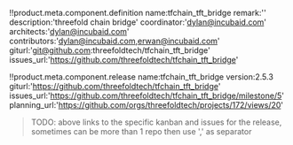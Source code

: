 !!product.meta.component.definition name:tfchain_tft_bridge
remark:''
description:'threefold chain bridge'
coordinator:'dylan@incubaid.com'
architects:'dylan@incubaid.com'
contributors:'dylan@incubaid.com,erwan@incubaid.com'
giturl:'git@github.com:threefoldtech/tfchain_tft_bridge'
issues_url:'https://github.com/threefoldtech/tfchain_tft_bridge'

!!product.meta.component.release name:tfchain_tft_bridge
version:2.5.3
giturl:'https://github.com/threefoldtech/tfchain_tft_bridge'
issues_url:'https://github.com/threefoldtech/tfchain_tft_bridge/milestone/5'
planning_url:'https://github.com/orgs/threefoldtech/projects/172/views/20'

> TODO: above links to the specific kanban and issues for the release, sometimes can be more than 1 repo then use ',' as separator
